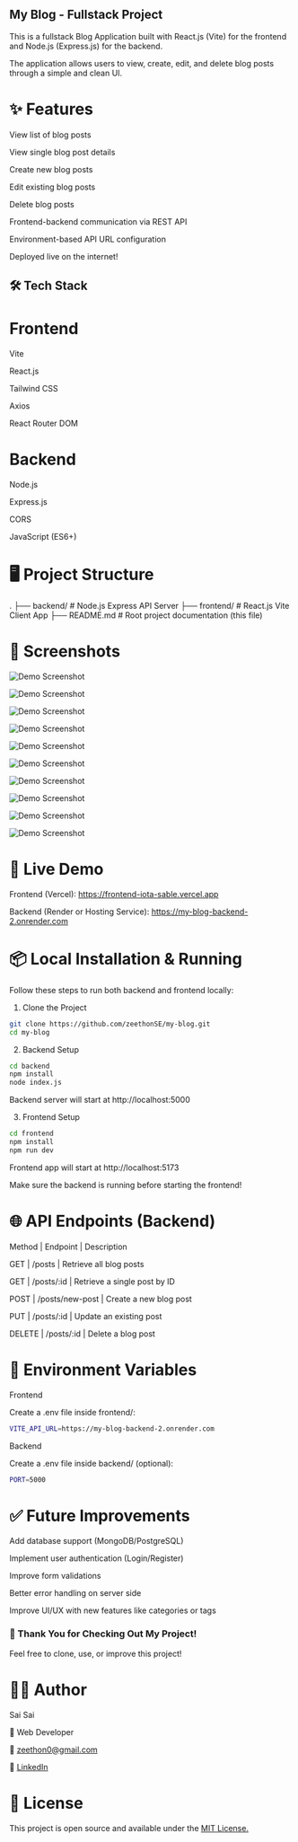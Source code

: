 ## My Blog - Fullstack Project

This is a fullstack Blog Application built with React.js (Vite) for the frontend and Node.js (Express.js) for the backend.

The application allows users to view, create, edit, and delete blog posts through a simple and clean UI.


# ✨ Features

View list of blog posts

View single blog post details

Create new blog posts

Edit existing blog posts

Delete blog posts

Frontend-backend communication via REST API

Environment-based API URL configuration

Deployed live on the internet!


## 🛠 Tech Stack

# Frontend

Vite

React.js

Tailwind CSS

Axios

React Router DOM

# Backend

Node.js

Express.js

CORS

JavaScript (ES6+)


# 🖥 Project Structure

.
├── backend/    # Node.js Express API Server
├── frontend/   # React.js Vite Client App
├── README.md   # Root project documentation (this file)


# 📸 Screenshots

![Demo Screenshot](./assets/my-blog-lg-1.webp)

![Demo Screenshot](./assets/my-blog-lg-2.webp)

![Demo Screenshot](./assets/my-blog-lg-3.webp)

![Demo Screenshot](./assets/my-blog-lg-4.webp)

![Demo Screenshot](./assets/my-blog-lg-5.webp)

![Demo Screenshot](./assets/my-blog-sm-1.webp)

![Demo Screenshot](./assets/my-blog-sm-2.webp)

![Demo Screenshot](./assets/my-blog-sm-3.webp)

![Demo Screenshot](./assets/my-blog-sm-4.webp)

![Demo Screenshot](./assets/my-blog-sm-5.webp)



# 🚀 Live Demo

Frontend (Vercel): https://frontend-iota-sable.vercel.app

Backend (Render or Hosting Service): https://my-blog-backend-2.onrender.com


# 📦 Local Installation & Running

Follow these steps to run both backend and frontend locally:

1. Clone the Project
```bash
git clone https://github.com/zeethonSE/my-blog.git
cd my-blog
```
2. Backend Setup
```bash
cd backend
npm install
node index.js
```
Backend server will start at http://localhost:5000


3. Frontend Setup
```bash
cd frontend
npm install
npm run dev
```
Frontend app will start at http://localhost:5173

Make sure the backend is running before starting the frontend!


# 🌐 API Endpoints (Backend)

Method | Endpoint | Description

GET | /posts | Retrieve all blog posts

GET | /posts/:id | Retrieve a single post by ID

POST | /posts/new-post | Create a new blog post

PUT | /posts/:id | Update an existing post

DELETE | /posts/:id | Delete a blog post


# 🔧 Environment Variables

Frontend

Create a .env file inside frontend/:
```bash
VITE_API_URL=https://my-blog-backend-2.onrender.com
```
Backend

Create a .env file inside backend/ (optional):
```bash
PORT=5000
```


# ✅ Future Improvements

Add database support (MongoDB/PostgreSQL)

Implement user authentication (Login/Register)

Improve form validations

Better error handling on server side

Improve UI/UX with new features like categories or tags


### 🎉 Thank You for Checking Out My Project!

Feel free to clone, use, or improve this project!


# 🙋‍♂️ Author

Sai Sai

💼 Web Developer

📧 zeethon0@gmail.com

🔗 [LinkedIn](https://linkedin.com/in/ssaiwd25)

# 📄 License

This project is open source and available under the [MIT License.](MIT-LICENSE)

